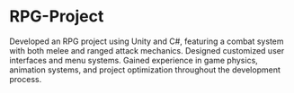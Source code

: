 # RPG-Project
Developed an RPG project using Unity and C#, featuring a combat system with both melee and ranged attack mechanics. Designed customized user interfaces and menu systems. Gained experience in game physics, animation systems, and project optimization throughout the development process.

